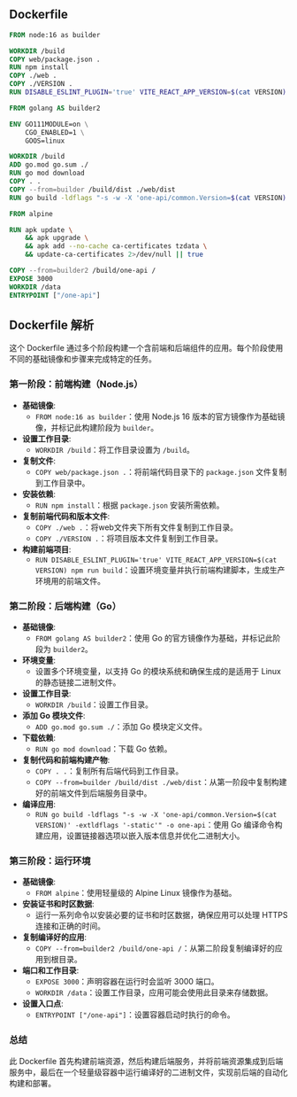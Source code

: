 ## Dockerfile

```Dockerfile
FROM node:16 as builder

WORKDIR /build
COPY web/package.json .
RUN npm install
COPY ./web .
COPY ./VERSION .
RUN DISABLE_ESLINT_PLUGIN='true' VITE_REACT_APP_VERSION=$(cat VERSION) npm run build

FROM golang AS builder2

ENV GO111MODULE=on \
    CGO_ENABLED=1 \
    GOOS=linux

WORKDIR /build
ADD go.mod go.sum ./
RUN go mod download
COPY . .
COPY --from=builder /build/dist ./web/dist
RUN go build -ldflags "-s -w -X 'one-api/common.Version=$(cat VERSION)' -extldflags '-static'" -o one-api

FROM alpine

RUN apk update \
    && apk upgrade \
    && apk add --no-cache ca-certificates tzdata \
    && update-ca-certificates 2>/dev/null || true

COPY --from=builder2 /build/one-api /
EXPOSE 3000
WORKDIR /data
ENTRYPOINT ["/one-api"]
```


## Dockerfile 解析

这个 Dockerfile 通过多个阶段构建一个含前端和后端组件的应用。每个阶段使用不同的基础镜像和步骤来完成特定的任务。

### 第一阶段：前端构建（Node.js）

- **基础镜像**:
  - `FROM node:16 as builder`：使用 Node.js 16 版本的官方镜像作为基础镜像，并标记此构建阶段为 `builder`。
- **设置工作目录**:
  - `WORKDIR /build`：将工作目录设置为 `/build`。
- **复制文件**:
  - `COPY web/package.json .`：将前端代码目录下的 `package.json` 文件复制到工作目录中。
- **安装依赖**:
  - `RUN npm install`：根据 `package.json` 安装所需依赖。
- **复制前端代码和版本文件**:
  - `COPY ./web .`：将web文件夹下所有文件复制到工作目录。
  - `COPY ./VERSION .`：将项目版本文件复制到工作目录。
- **构建前端项目**:
  - `RUN DISABLE_ESLINT_PLUGIN='true' VITE_REACT_APP_VERSION=$(cat VERSION) npm run build`：设置环境变量并执行前端构建脚本，生成生产环境用的前端文件。

### 第二阶段：后端构建（Go）

- **基础镜像**:
  - `FROM golang AS builder2`：使用 Go 的官方镜像作为基础，并标记此阶段为 `builder2`。
- **环境变量**:
  - 设置多个环境变量，以支持 Go 的模块系统和确保生成的是适用于 Linux 的静态链接二进制文件。
- **设置工作目录**:
  - `WORKDIR /build`：设置工作目录。
- **添加 Go 模块文件**:
  - `ADD go.mod go.sum ./`：添加 Go 模块定义文件。
- **下载依赖**:
  - `RUN go mod download`：下载 Go 依赖。
- **复制代码和前端构建产物**:
  - `COPY . .`：复制所有后端代码到工作目录。
  - `COPY --from=builder /build/dist ./web/dist`：从第一阶段中复制构建好的前端文件到后端服务目录中。
- **编译应用**:
  - `RUN go build -ldflags "-s -w -X 'one-api/common.Version=$(cat VERSION)' -extldflags '-static'" -o one-api`：使用 Go 编译命令构建应用，设置链接器选项以嵌入版本信息并优化二进制大小。

### 第三阶段：运行环境

- **基础镜像**:
  - `FROM alpine`：使用轻量级的 Alpine Linux 镜像作为基础。
- **安装证书和时区数据**:
  - 运行一系列命令以安装必要的证书和时区数据，确保应用可以处理 HTTPS 连接和正确的时间。
- **复制编译好的应用**:
  - `COPY --from=builder2 /build/one-api /`：从第二阶段复制编译好的应用到根目录。
- **端口和工作目录**:
  - `EXPOSE 3000`：声明容器在运行时会监听 3000 端口。
  - `WORKDIR /data`：设置工作目录，应用可能会使用此目录来存储数据。
- **设置入口点**:
  - `ENTRYPOINT ["/one-api"]`：设置容器启动时执行的命令。

### 总结

此 Dockerfile 首先构建前端资源，然后构建后端服务，并将前端资源集成到后端服务中，最后在一个轻量级容器中运行编译好的二进制文件，实现前后端的自动化构建和部署。
